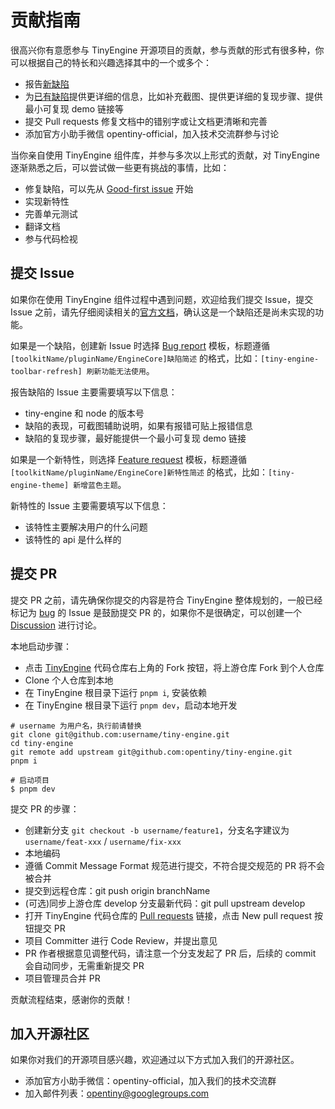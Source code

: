 # 贡献指南

很高兴你有意愿参与 TinyEngine 开源项目的贡献，参与贡献的形式有很多种，你可以根据自己的特长和兴趣选择其中的一个或多个：

- 报告[新缺陷](https://github.com/opentiny/tiny-engine/issues/new?template=bug-report.yml)
- 为[已有缺陷](https://github.com/opentiny/tiny-engine/labels/bug)提供更详细的信息，比如补充截图、提供更详细的复现步骤、提供最小可复现 demo 链接等
- 提交 Pull requests 修复文档中的错别字或让文档更清晰和完善
- 添加官方小助手微信 opentiny-official，加入技术交流群参与讨论

当你亲自使用 TinyEngine 组件库，并参与多次以上形式的贡献，对 TinyEngine 逐渐熟悉之后，可以尝试做一些更有挑战的事情，比如：

- 修复缺陷，可以先从 [Good-first issue](https://github.com/opentiny/tiny-engine/labels/good%20first%20issue) 开始
- 实现新特性
- 完善单元测试
- 翻译文档
- 参与代码检视

## 提交 Issue

如果你在使用 TinyEngine 组件过程中遇到问题，欢迎给我们提交 Issue，提交 Issue 之前，请先仔细阅读相关的[官方文档](https://opentiny.design/tiny-engine)，确认这是一个缺陷还是尚未实现的功能。

如果是一个缺陷，创建新 Issue 时选择 [Bug report](https://github.com/opentiny/tiny-engine/issues/new?template=bug-report.yml) 模板，标题遵循 `[toolkitName/pluginName/EngineCore]缺陷简述` 的格式，比如：`[tiny-engine-toolbar-refresh] 刷新功能无法使用`。

报告缺陷的 Issue 主要需要填写以下信息：

- tiny-engine 和 node 的版本号
- 缺陷的表现，可截图辅助说明，如果有报错可贴上报错信息
- 缺陷的复现步骤，最好能提供一个最小可复现 demo 链接

如果是一个新特性，则选择 [Feature request](https://github.com/opentiny/tiny-engine/issues/new?template=feature-request.yml) 模板，标题遵循 `[toolkitName/pluginName/EngineCore]新特性简述` 的格式，比如：`[tiny-engine-theme] 新增蓝色主题`。

新特性的 Issue 主要需要填写以下信息：

- 该特性主要解决用户的什么问题
- 该特性的 api 是什么样的

## 提交 PR

提交 PR 之前，请先确保你提交的内容是符合 TinyEngine 整体规划的，一般已经标记为 [bug](https://github.com/opentiny/tiny-engine/labels/bug) 的 Issue 是鼓励提交 PR 的，如果你不是很确定，可以创建一个 [Discussion](https://github.com/opentiny/tiny-engine/discussions) 进行讨论。

本地启动步骤：

- 点击 [TinyEngine](https://github.com/opentiny/tiny-engine) 代码仓库右上角的 Fork 按钮，将上游仓库 Fork 到个人仓库
- Clone 个人仓库到本地
- 在 TinyEngine 根目录下运行 `pnpm i`, 安装依赖
- 在 TinyEngine 根目录下运行 `pnpm dev`，启动本地开发

```shell
# username 为用户名，执行前请替换
git clone git@github.com:username/tiny-engine.git
cd tiny-engine
git remote add upstream git@github.com:opentiny/tiny-engine.git
pnpm i

# 启动项目
$ pnpm dev

```

提交 PR 的步骤：

- 创建新分支 `git checkout -b username/feature1`，分支名字建议为 `username/feat-xxx` / `username/fix-xxx`
- 本地编码
- 遵循 Commit Message Format 规范进行提交，不符合提交规范的 PR 将不会被合并
- 提交到远程仓库：git push origin branchName
- (可选)同步上游仓库 develop 分支最新代码：git pull upstream develop
- 打开 TinyEngine 代码仓库的 [Pull requests](https://github.com/opentiny/tiny-engine/pulls) 链接，点击 New pull request 按钮提交 PR
- 项目 Committer 进行 Code Review，并提出意见
- PR 作者根据意见调整代码，请注意一个分支发起了 PR 后，后续的 commit 会自动同步，无需重新提交 PR
- 项目管理员合并 PR

贡献流程结束，感谢你的贡献！

## 加入开源社区

如果你对我们的开源项目感兴趣，欢迎通过以下方式加入我们的开源社区。

- 添加官方小助手微信：opentiny-official，加入我们的技术交流群
- 加入邮件列表：opentiny@googlegroups.com
